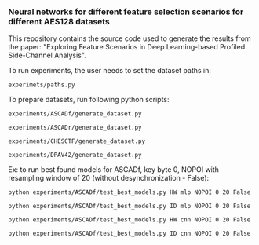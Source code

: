 ### Neural networks for different feature selection scenarios for different AES128 datasets

This repository contains the source code used to generate the results from the paper: 
"Exploring Feature Scenarios in Deep Learning-based Profiled Side-Channel Analysis".

To run experiments, the user needs to set the dataset paths in:

```experimets/paths.py```

To prepare datasets, run following python scripts:

```experiments/ASCADf/generate_dataset.py```

```experiments/ASCADr/generate_dataset.py```

```experiments/CHESCTF/generate_dataset.py```

```experiments/DPAV42/generate_dataset.py```

Ex: to run best found models for ASCADf, key byte 0, NOPOI with resampling window of 20 
(without desynchronization - False):

```python experiments/ASCADf/test_best_models.py HW mlp NOPOI 0 20 False```

```python experiments/ASCADf/test_best_models.py ID mlp NOPOI 0 20 False```

```python experiments/ASCADf/test_best_models.py HW cnn NOPOI 0 20 False```

```python experiments/ASCADf/test_best_models.py ID cnn NOPOI 0 20 False```


